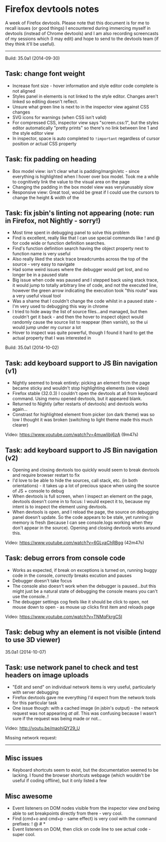 # Firefox devtools notes

A week of Firefox devtools. Please note that this document is for me to recall issues (or good things) I encountered during immercing myself in devtools (instead of Chrome devtools) and I am also recording screencasts of my sessions which (I may edit) and hope to send to the devtools team (if they think it'll be useful).

---

Build: 35.0a1 (2014-09-30)

## Task: change font weight

- Increase font size - hover information and style editor code complete is not aligned
- Styles panel in elements is not linked to the style editor. Changes aren't linked so editing doesn't reflect.
- Unsure what green line is next to in the inspector view against CSS changes
- SVG icons for warnings (when CSS isn't valid)
- For compressed CSS, inspector view says "screen.css:1", but the styles editor automatically "pretty prints" so there's no link between line 1 and the style editor view
- In inspector, space is auto completed to `!important` regardless of cursor position *or* actual CSS property

## Task: fix padding on heading

- Box model view: isn't clear what is padding/margin/etc - since everything is highlighted when I hover over box model. Took me a while to cognitively link the value to the visual area on the page
- Changing the padding in the box model view was very/unusably slow
- Responsive view: Great tool, would be great if I could use the cursors to change the height & width of the

## Task: fix jsbin's linting not appearing (note: run in Firefox, not Nightly - sorry!)

- Most time spent in debugging panel to solve this problem
- Find is excellent, really like that I can use special commands like ! and @ for code wide or function definition searches.
- Find's function definition search having the object property next to function name is very useful
- Also really liked the stack trace breadcrumbs across the top of the source - very easy to navigate
- Had some weird issues where the debugger would get lost, and no longer be in a paused state
- Big issue when code was paused and I stepped back using stack trace, it would jump to totally arbitrary line of code, and not the executed line, however the green arrow indicating the execution took "this route" was a very useful visual tool
- Was a shame that I couldn't change the code whilst in a paused state - I'm very used to debugging this way in chrome
- I tried to hide away the list of source files…and managed, but then couldn't get it back - and then the hover to inspect object would randomly cause the source list to reappear (then vanish), so the ui would jump under my cursor a lot
- Hover to inspect was quite powerful, though I found it hard to get the actual property that I was interested in

Build: 35.0a1 (2014-10-02)

## Task: add keyboard support to JS Bin navigation (v1)

- Nightly seemed to break entirely: picking an element from the page became sticky and wouldn't stop highlighting elements (see video)
- Firefox stable (32.0.3) I couldn't open the devtools at all from keyboard command. Using menu opened devtools, but it appeared blank.
- Returned to Nightly (after restarts of devtools) and devtools works again...
- Constrast for highlighted element from picker (on dark theme) was so low I thought it was broken (switching to light theme made this much clearer)

Video: https://www.youtube.com/watch?v=4muwlibj6zA (9m47s)

## Task: add keyboard support to JS Bin navigation (v2)

- Opening and closing devtools too quickly would seem to break devtools and require browser restart to fix
- I'd love to be able to hide the sources, call stack, etc. (in both orientations) - it takes up a lot of precious space when using the source of JS + console to debug
- When devtools is full screen, when I inspect an element on the page, devtools doesn't come in to focus: I would expect it to, because my intent is to inspect the element using devtools.
- When devtools is open, and I reload the page, the source on debugging panel doesn't update. So the code appears to be stale, yet running in memory is fresh (because I can see console.logs working when they don't appear in the source). Opening and closing devtools works around this.

Video: https://www.youtube.com/watch?v=6GLyaChRBgg (42m47s)

## Task: debug errors from console code

- Works as expected, if break on exceptions is turned on, running buggy code in the console, *correctly* breaks excution and pauses
- Debugger doesn't take focus
- The console also doesn't work when the debugger is paused...but this might just be a natural state of debugging the console means you can't use the console..!
- The debugger settings cog feels like it should be click to open, not mouse down to open - as mouse up clicks first item and reloads page

Video: https://www.youtube.com/watch?v=TNMqFkrgC5I


## Task: debug why an element is not visible (intend to use 3D viewer)

35.0a1 (2014-10-07)



## Task: use network panel to check and test headers on image uploads

- "Edit and send" on individual network items is very useful, particularly with server debugging
- Firefox devtools gave me everything I'd expect from the network tools for this particular task
- One issue though: with a cached image (in jsbin's output) - the network request was not appearing *at all*. This was confusing because I wasn't sure if the request was being made or not...

Video: http://youtu.be/maohiQY29_U

Missing network request:

---

## Misc issues

- Keyboard shortcuts seem to exist, but the documentation seemed to be lacking. I found the browser shortcuts webpage (which wouldn't be useful if coding offline), but it only listed a few

## Misc awesome

- Event listeners on DOM nodes visible from the inspector view *and* being able to set breakpoints directly from there - very cool.
- Find (cmd+o and cmd+p - same effect) is very cool with the command prefixes: ! @ # *
- Event listeners on DOM, then click on code line to see actual code - super cool.